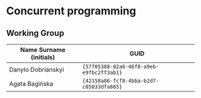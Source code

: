 # Concurrent programming

## Working Group

| Name Surname (initials) | GUID                                     |
| ----------------------- | ---------------------------------------- |
| Danylo Dobrianskyi      | `{57f05388-02a6-46f8-a9eb-e9fbc2ff3ab1}` |
| Agata Bagińska          | `{42158a86-fcf8-4bba-b2d7-c05033dfa665}` |
